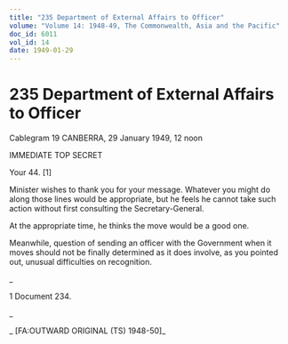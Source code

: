 ```yaml
---
title: "235 Department of External Affairs to Officer"
volume: "Volume 14: 1948-49, The Commonwealth, Asia and the Pacific"
doc_id: 6011
vol_id: 14
date: 1949-01-29
---
```


# 235 Department of External Affairs to Officer

Cablegram 19 CANBERRA, 29 January 1949, 12 noon

IMMEDIATE TOP SECRET

Your 44. [1]

Minister wishes to thank you for your message. Whatever you might do along those lines would be appropriate, but he feels he cannot take such action without first consulting the Secretary-General.

At the appropriate time, he thinks the move would be a good one.

Meanwhile, question of sending an officer with the Government when it moves should not be finally determined as it does involve, as you pointed out, unusual difficulties on recognition.

_

1 Document 234.

_

_ [FA:OUTWARD ORIGINAL (TS) 1948-50]_
